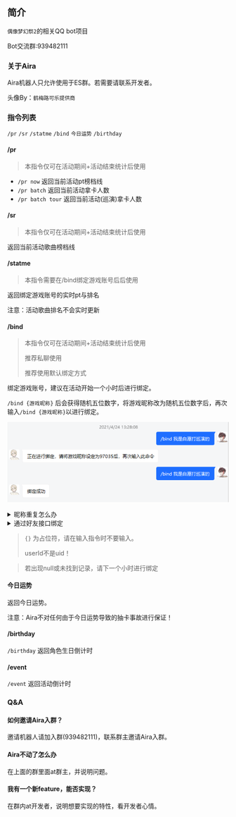 ## 简介

`偶像梦幻祭2`的相关QQ bot项目

Bot交流群:939482111

### 关于Aira

Aira机器人只允许使用于ES群。若需要请联系开发者。

头像By：`鹤梅路可乐提供商`

### 指令列表

`/pr`  `/sr` `/statme` `/bind` `今日运势` `/birthday`

#### /pr

> 本指令仅可在活动期间+活动结束统计后使用

- `/pr now` 返回当前活动pt榜档线
- `/pr batch` 返回当前活动拿卡人数
- `/pr batch tour` 返回当前活动(巡演)拿卡人数

#### /sr

> 本指令仅可在活动期间+活动结束统计后使用

返回当前活动歌曲榜档线

#### /statme

> 本指令需要在/bind绑定游戏账号后后使用

返回绑定游戏账号的实时pt与排名

注意：活动歌曲排名不会实时更新

#### /bind

> 本指令仅可在活动期间+活动结束统计后使用
>
> 推荐私聊使用
> 
> 推荐使用默认绑定方式

绑定游戏账号，建议在活动开始一个小时后进行绑定。

`/bind {游戏昵称}` 后会获得随机五位数字，将游戏昵称改为随机五位数字后，再次输入`/bind {游戏昵称}`以进行绑定。

![img.png](docs/assets/bind_1.png)

<details>
<summary>昵称重复怎么办</summary>
若游戏昵称重名，可根据实际情况按照id进行绑定。

![img.png](docs/assets/bind_2.png)

按照point和rank筛选出自己的userId，之后使用`/bind {userId} -id`进行绑定。

```
    /bind 70937797 -id
    游戏内改名
    /bind 70937797 -id    
```

</details>

<details>
<summary>通过好友接口绑定</summary>

`/bind 游戏昵称 -friend` 后会获得随机五位数字，将游戏昵称改为随机五位数字后，输入`/bind 随机五位数字 -friend`

</details>


> `{}` 为占位符，请在输入指令时不要输入。
>
> userId不是uid！

> 若出现null或未找到记录，请下一个小时进行绑定

#### 今日运势

返回今日运势。

注意：Aira不对任何由于今日运势导致的抽卡事故进行保证！

#### /birthday

`/birthday` 返回角色生日倒计时

#### /event

`/event` 返回活动倒计时

### Q&A

#### 如何邀请Aira入群？

邀请机器人请加入群(939482111)，联系群主邀请Aira入群。

#### Aira不动了怎么办

在上面的群里面at群主，并说明问题。

#### 我有一个新feature，能否实现？

在群内at开发者，说明想要实现的特性，看开发者心情。
